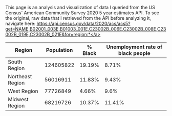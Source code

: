 This page is an analysis and visualization of data I queried from the US Census' American Community Survey 2020 5 year estimates API. To see the original, raw data that I retrieved from the API before analyzing it, navigate here: <a href="https://api.census.gov/data/2020/acs/acs5?get=NAME,B02001_003E,B01003_001E,C23002B_006E,C23002B_008E,C23002B_019E,C23002B_021E&for=region:*">https://api.census.gov/data/2020/acs/acs5?get=NAME,B02001_003E,B01003_001E,C23002B_006E,C23002B_008E,C23002B_019E,C23002B_021E&for=region:*</a>

|Region|Population|% Black|Unemployment rate of black people|
|---|---|---|---|
|South Region|124605822|19.19%|8.71%|
|Northeast Region|56016911|11.83%|9.43%|
|West Region|77726849|4.66%|9.6%|
|Midwest Region|68219726|10.37%|11.41%|
